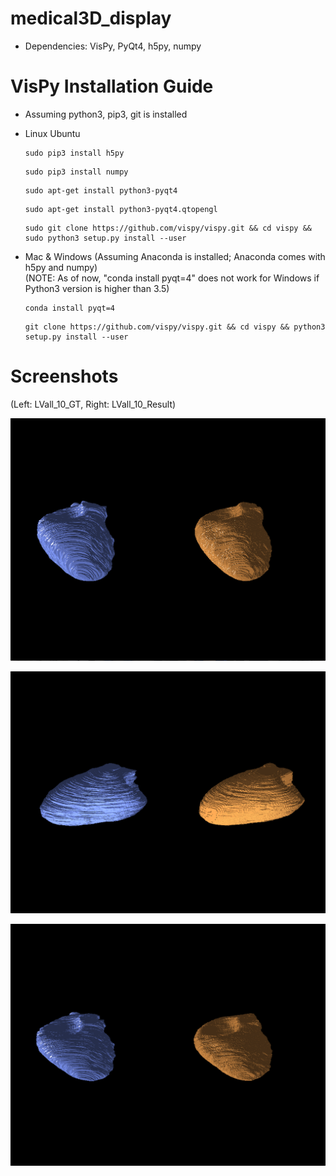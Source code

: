 # medical3D_display

* Dependencies: VisPy, PyQt4, h5py, numpy


# VisPy Installation Guide 
* Assuming python3, pip3, git is installed
* Linux Ubuntu
  
  ```
  sudo pip3 install h5py
  ```
  ```
  sudo pip3 install numpy
  ```
  ```
  sudo apt-get install python3-pyqt4
  ```
  ```
  sudo apt-get install python3-pyqt4.qtopengl
  ```
  ```
  sudo git clone https://github.com/vispy/vispy.git && cd vispy && sudo python3 setup.py install --user
  ```
  
* Mac & Windows (Assuming Anaconda is installed; Anaconda comes with h5py and numpy)<br>
  (NOTE: As of now, "conda install pyqt=4" does not work for Windows if Python3 version is higher than 3.5)
  
  ```
  conda install pyqt=4
  ```
  ```
  git clone https://github.com/vispy/vispy.git && cd vispy && python3 setup.py install --user
  ```

# Screenshots

(Left: LVall_10_GT, Right: LVall_10_Result)

![alt text](https://github.com/taekb/medical3D_display/blob/master/screenshots/LVall_10_capture1.png?raw=true)

![alt text](https://github.com/taekb/medical3D_display/blob/master/screenshots/LVall_10_capture2.png?raw=true)

![alt text](https://github.com/taekb/medical3D_display/blob/master/screenshots/LVall_10_capture3.png?raw=true)

